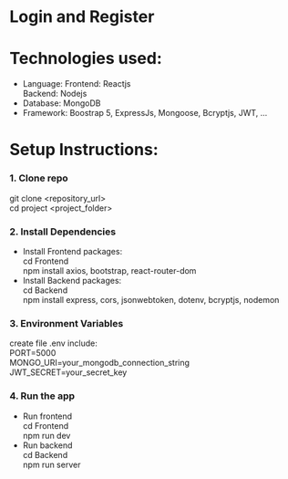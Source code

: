 # Login and Register
# Technologies used:
- Language:
Frontend: Reactjs<br>
Backend: Nodejs
- Database: MongoDB
- Framework: Boostrap 5, ExpressJs, Mongoose, Bcryptjs, JWT, ...
# Setup Instructions:
### 1. Clone repo
git clone <repository_url><br>
cd project <project_folder>
### 2. Install Dependencies
- Install Frontend packages:<br>
cd Frontend<br>
npm install axios, bootstrap, react-router-dom<br>
- Install Backend packages:<br>
cd Backend<br>
npm install express, cors, jsonwebtoken, dotenv, bcryptjs, nodemon
### 3. Environment Variables
create file .env include:<br>
PORT=5000<br>
MONGO_URI=your_mongodb_connection_string<br>
JWT_SECRET=your_secret_key
### 4. Run the app
- Run frontend<br>
cd Frontend <br>
npm run dev<br>
- Run backend<br>
cd Backend<br>
npm run server<br>
